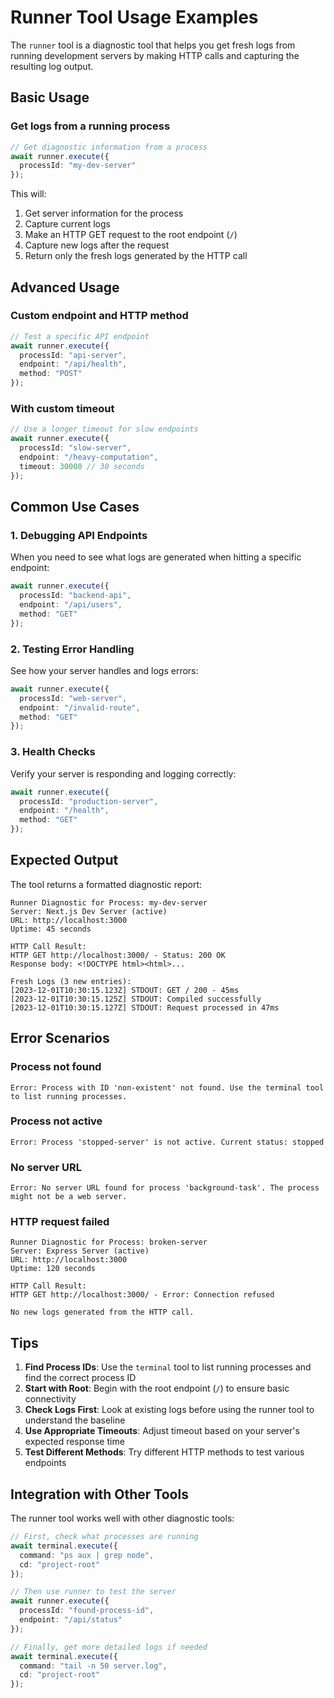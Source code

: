 # Runner Tool Usage Examples

The `runner` tool is a diagnostic tool that helps you get fresh logs from running development servers by making HTTP calls and capturing the resulting log output.

## Basic Usage

### Get logs from a running process

```typescript
// Get diagnostic information from a process
await runner.execute({
  processId: "my-dev-server"
});
```

This will:
1. Get server information for the process
2. Capture current logs
3. Make an HTTP GET request to the root endpoint (`/`)
4. Capture new logs after the request
5. Return only the fresh logs generated by the HTTP call

## Advanced Usage

### Custom endpoint and HTTP method

```typescript
// Test a specific API endpoint
await runner.execute({
  processId: "api-server",
  endpoint: "/api/health",
  method: "POST"
});
```

### With custom timeout

```typescript
// Use a longer timeout for slow endpoints
await runner.execute({
  processId: "slow-server",
  endpoint: "/heavy-computation",
  timeout: 30000 // 30 seconds
});
```

## Common Use Cases

### 1. Debugging API Endpoints

When you need to see what logs are generated when hitting a specific endpoint:

```typescript
await runner.execute({
  processId: "backend-api",
  endpoint: "/api/users",
  method: "GET"
});
```

### 2. Testing Error Handling

See how your server handles and logs errors:

```typescript
await runner.execute({
  processId: "web-server",
  endpoint: "/invalid-route",
  method: "GET"
});
```

### 3. Health Checks

Verify your server is responding and logging correctly:

```typescript
await runner.execute({
  processId: "production-server",
  endpoint: "/health",
  method: "GET"
});
```

## Expected Output

The tool returns a formatted diagnostic report:

```
Runner Diagnostic for Process: my-dev-server
Server: Next.js Dev Server (active)
URL: http://localhost:3000
Uptime: 45 seconds

HTTP Call Result:
HTTP GET http://localhost:3000/ - Status: 200 OK
Response body: <!DOCTYPE html><html>...

Fresh Logs (3 new entries):
[2023-12-01T10:30:15.123Z] STDOUT: GET / 200 - 45ms
[2023-12-01T10:30:15.125Z] STDOUT: Compiled successfully
[2023-12-01T10:30:15.127Z] STDOUT: Request processed in 47ms
```

## Error Scenarios

### Process not found
```
Error: Process with ID 'non-existent' not found. Use the terminal tool to list running processes.
```

### Process not active
```
Error: Process 'stopped-server' is not active. Current status: stopped
```

### No server URL
```
Error: No server URL found for process 'background-task'. The process might not be a web server.
```

### HTTP request failed
```
Runner Diagnostic for Process: broken-server
Server: Express Server (active)
URL: http://localhost:3000
Uptime: 120 seconds

HTTP Call Result:
HTTP GET http://localhost:3000/ - Error: Connection refused

No new logs generated from the HTTP call.
```

## Tips

1. **Find Process IDs**: Use the `terminal` tool to list running processes and find the correct process ID
2. **Start with Root**: Begin with the root endpoint (`/`) to ensure basic connectivity
3. **Check Logs First**: Look at existing logs before using the runner tool to understand the baseline
4. **Use Appropriate Timeouts**: Adjust timeout based on your server's expected response time
5. **Test Different Methods**: Try different HTTP methods to test various endpoints

## Integration with Other Tools

The runner tool works well with other diagnostic tools:

```typescript
// First, check what processes are running
await terminal.execute({
  command: "ps aux | grep node",
  cd: "project-root"
});

// Then use runner to test the server
await runner.execute({
  processId: "found-process-id",
  endpoint: "/api/status"
});

// Finally, get more detailed logs if needed
await terminal.execute({
  command: "tail -n 50 server.log",
  cd: "project-root"
});
```
